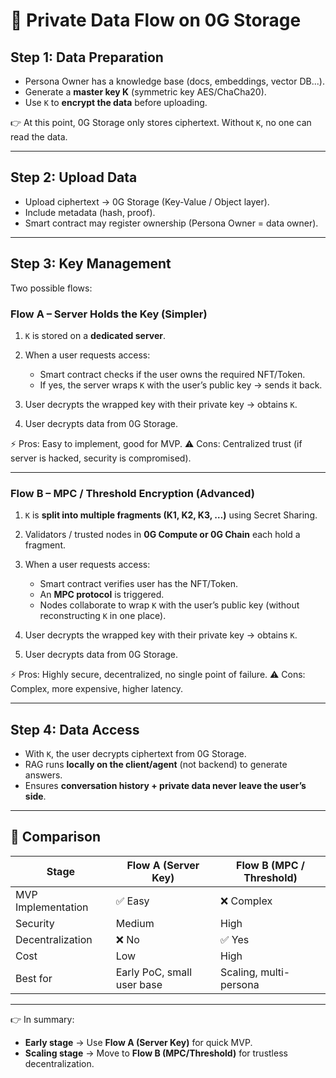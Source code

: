 # 🔐 Private Data Flow on 0G Storage

## **Step 1: Data Preparation**

* Persona Owner has a knowledge base (docs, embeddings, vector DB...).
* Generate a **master key K** (symmetric key AES/ChaCha20).
* Use `K` to **encrypt the data** before uploading.

👉 At this point, 0G Storage only stores ciphertext. Without `K`, no one can read the data.

---

## **Step 2: Upload Data**

* Upload ciphertext → 0G Storage (Key-Value / Object layer).
* Include metadata (hash, proof).
* Smart contract may register ownership (Persona Owner = data owner).

---

## **Step 3: Key Management**

Two possible flows:

### **Flow A – Server Holds the Key (Simpler)**

1. `K` is stored on a **dedicated server**.
2. When a user requests access:

   * Smart contract checks if the user owns the required NFT/Token.
   * If yes, the server wraps `K` with the user’s public key → sends it back.
3. User decrypts the wrapped key with their private key → obtains `K`.
4. User decrypts data from 0G Storage.

⚡ Pros: Easy to implement, good for MVP.
⚠️ Cons: Centralized trust (if server is hacked, security is compromised).

---

### **Flow B – MPC / Threshold Encryption (Advanced)**

1. `K` is **split into multiple fragments (K1, K2, K3, …)** using Secret Sharing.
2. Validators / trusted nodes in **0G Compute or 0G Chain** each hold a fragment.
3. When a user requests access:

   * Smart contract verifies user has the NFT/Token.
   * An **MPC protocol** is triggered.
   * Nodes collaborate to wrap `K` with the user’s public key (without reconstructing `K` in one place).
4. User decrypts the wrapped key with their private key → obtains `K`.
5. User decrypts data from 0G Storage.

⚡ Pros: Highly secure, decentralized, no single point of failure.
⚠️ Cons: Complex, more expensive, higher latency.

---

## **Step 4: Data Access**

* With `K`, the user decrypts ciphertext from 0G Storage.
* RAG runs **locally on the client/agent** (not backend) to generate answers.
* Ensures **conversation history + private data never leave the user’s side**.

---

## 🔄 Comparison

| Stage              | Flow A (Server Key)        | Flow B (MPC / Threshold) |
| ------------------ | -------------------------- | ------------------------ |
| MVP Implementation | ✅ Easy                     | ❌ Complex                |
| Security           | Medium                     | High                     |
| Decentralization   | ❌ No                       | ✅ Yes                    |
| Cost               | Low                        | High                     |
| Best for           | Early PoC, small user base | Scaling, multi-persona   |

---

👉 In summary:

* **Early stage** → Use **Flow A (Server Key)** for quick MVP.
* **Scaling stage** → Move to **Flow B (MPC/Threshold)** for trustless decentralization.
